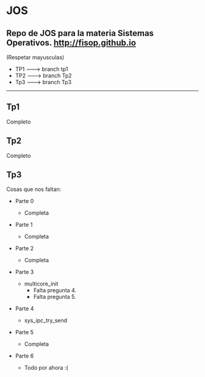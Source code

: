 # JOS
Repo de JOS para la materia Sistemas Operativos.
http://fisop.github.io
--------
(Respetar mayusculas)

- TP1 ---> branch tp1
- TP2 ---> branch Tp2 
- Tp3 ---> branch Tp3

--------
## Tp1

Completo

## Tp2

Completo

## Tp3

Cosas que nos faltan:

- Parte 0
  - Completa

- Parte 1
  - Completa
 
- Parte 2
  - Completa
  
- Parte 3
  - multicore_init
    - Falta pregunta 4.
    - Falta pregunta 5.
  
- Parte 4
  - sys_ipc_try_send
  
- Parte 5
  - Completa
  
- Parte 6
  - Todo por ahora :(
